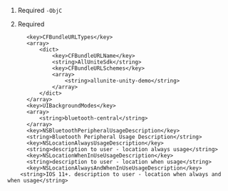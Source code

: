 1. Required
```-ObjC```

2. Required
```
      <key>CFBundleURLTypes</key>
      <array>
          <dict>
              <key>CFBundleURLName</key>
              <string>AllUniteSdk</string>
              <key>CFBundleURLSchemes</key>
              <array>
                  <string>allunite-unity-demo</string>
              </array>
          </dict>
      </array>
      <key>UIBackgroundModes</key>
      <array>
          <string>bluetooth-central</string>
      </array>
      <key>NSBluetoothPeripheralUsageDescription</key>
      <string>Bluetooth Peripheral Usage Description</string>
      <key>NSLocationAlwaysUsageDescription</key>
      <string>description to user - location always usage</string>
      <key>NSLocationWhenInUseUsageDescription</key>
      <string>description to user - location when usage</string>
      <key>NSLocationAlwaysAndWhenInUseUsageDescription</key>
	<string>IOS 11+. description to user - location when always and when usage</string>
```
